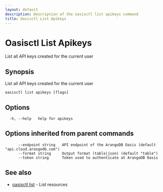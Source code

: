 ```yaml
---
layout: default
description: Description of the oasisctl list apikeys command
title: Oasisctl List Apikeys
---
```

# Oasisctl List Apikeys

List all API keys created for the current user

## Synopsis

List all API keys created for the current user

```
oasisctl list apikeys [flags]
```

## Options

```
  -h, --help   help for apikeys
```

## Options inherited from parent commands

```
      --endpoint string   API endpoint of the ArangoDB Oasis (default "api.cloud.arangodb.com")
      --format string     Output format (table|json) (default "table")
      --token string      Token used to authenticate at ArangoDB Oasis
```

## See also

* [oasisctl list](oasisctl_list.md)	 - List resources

